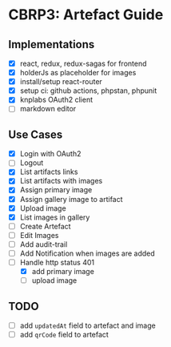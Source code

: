 # CBRP3: Artefact Guide

## Implementations
* [x] react, redux, redux-sagas for frontend
* [x] holderJs as placeholder for images
* [x] install/setup react-router
* [x] setup ci: github actions, phpstan, phpunit
* [x] knplabs OAuth2 client
* [ ] markdown editor

## Use Cases
* [x] Login with OAuth2
* [ ] Logout
* [x] List artifacts links
* [x] List artifacts with images
* [x] Assign primary image
* [x] Assign gallery image to artifact
* [x] Upload image
* [x] List images in gallery
* [ ] Create Artefact
* [ ] Edit Images
* [ ] Add audit-trail
* [ ] Add Notification when images are added
* [ ] Handle http status 401
  * [x] add primary image
  * [ ] upload image

## TODO
* [ ] add `updatedAt` field to artefact and image
* [ ] add `qrCode` field to artefact